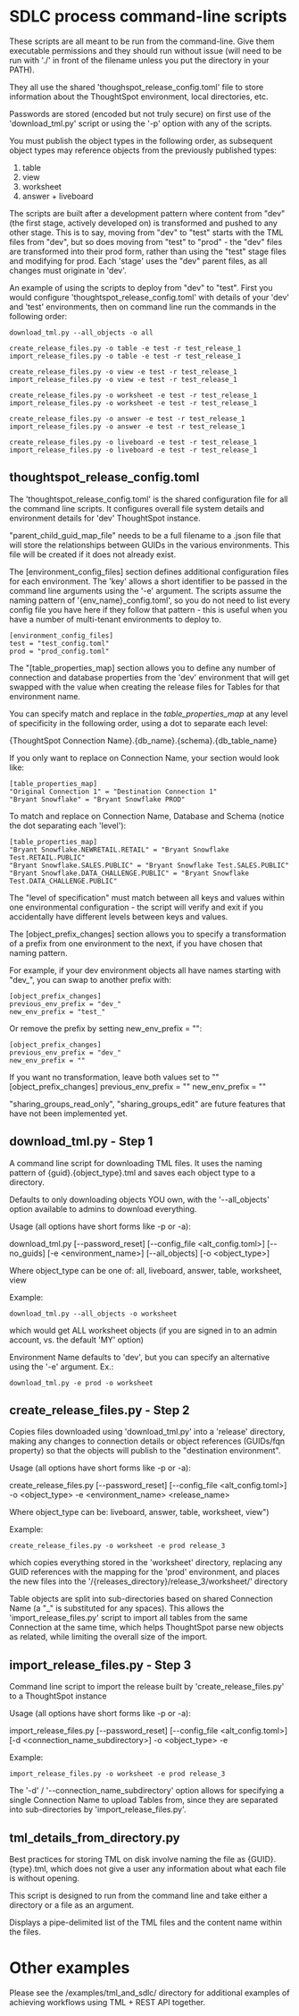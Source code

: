 # SDLC process command-line scripts
These scripts are all meant to be run from the command-line. Give them executable permissions and they should run without issue (will need to be run with './' in front of the filename unless you put the directory in your PATH).

They all use the shared 'thoughspot_release_config.toml' file to store information about the ThoughtSpot environment, local directories, etc.

Passwords are stored (encoded but not truly secure) on first use of the 'download_tml.py' script or using the '-p' option with any of the scripts.

You must publish the object types in the following order, as subsequent object types may reference objects from the previously published types:

1. table
2. view
3. worksheet
4. answer + liveboard

The scripts are built after a development pattern where content from "dev" (the first stage, actively developed on) is transformed and pushed to any other stage. This is to say, moving from "dev" to "test" starts with the TML files from "dev", but so does moving from "test" to "prod" - the "dev" files are transformed into their prod form, rather than using the "test" stage files and modifying for prod. Each 'stage' uses the "dev" parent files, as all changes must originate in 'dev'.

An example of using the scripts to deploy from "dev" to "test". First you would configure 'thoughtspot_release_config.toml' with details of your 'dev' and 'test' environments, then on command line run the commands in the following order:

    download_tml.py --all_objects -o all

    create_release_files.py -o table -e test -r test_release_1
    import_release_files.py -o table -e test -r test_release_1

    create_release_files.py -o view -e test -r test_release_1
    import_release_files.py -o view -e test -r test_release_1

    create_release_files.py -o worksheet -e test -r test_release_1
    import_release_files.py -o worksheet -e test -r test_release_1

    create_release_files.py -o answer -e test -r test_release_1
    import_release_files.py -o answer -e test -r test_release_1

    create_release_files.py -o liveboard -e test -r test_release_1
    import_release_files.py -o liveboard -e test -r test_release_1
    

## thoughtspot_release_config.toml
The 'thoughtspot_release_config.toml' is the shared configuration file for all the command line scripts. It configures overall file system details and environment details for 'dev' ThoughtSpot instance. 

"parent_child_guid_map_file" needs to be a full filename to a .json file that will store the relationships between GUIDs in the various environments. This file will be created if it does not already exist.

The [environment_config_files] section defines additional configuration files for each environment. The 'key' allows a short identifier to be passed in the command line arguments using the '-e' argument. The scripts assume the naming pattern of '{env_name}_config.toml', so you do not need to list every config file you have here if they follow that pattern - this is useful when you have a number of multi-tenant environments to deploy to.

    [environment_config_files]
    test = "test_config.toml"
    prod = "prod_config.toml"


The "[table_properties_map] section allows you to define any number of connection and database properties from the 'dev' environment that will get swapped with the value when creating the release files for Tables for that environment name.

You can specify match and replace in the *table_properties_map* at any level of specificity in the following order, using a dot to separate each level:

{ThoughtSpot Connection Name}.{db_name}.{schema}.{db_table_name}

If you only want to replace on Connection Name, your section would look like:

    [table_properties_map]
    "Original Connection 1" = "Destination Connection 1"
    "Bryant Snowflake" = "Bryant Snowflake PROD"

To match and replace on Connection Name, Database and Schema (notice the dot separating each 'level'):

    [table_properties_map]
    "Bryant Snowflake.NEWRETAIL.RETAIL" = "Bryant Snowflake Test.RETAIL.PUBLIC"
    "Bryant Snowflake.SALES.PUBLIC" = "Bryant Snowflake Test.SALES.PUBLIC"
    "Bryant Snowflake.DATA_CHALLENGE.PUBLIC" = "Bryant Snowflake Test.DATA_CHALLENGE.PUBLIC"

The "level of specification" must match between all keys and values within one environmental configuration - the script will verify and exit if you accidentally have different levels between keys and values.

The [object_prefix_changes] section allows you to specify a transformation of a prefix from one environment to the next, if you have chosen that naming pattern. 

For example, if your dev environment objects all have names starting with "dev_", you can swap to another prefix with:

    [object_prefix_changes]
    previous_env_prefix = "dev_"
    new_env_prefix = "test_"

Or remove the prefix by setting new_env_prefix = "":
    
    [object_prefix_changes]
    previous_env_prefix = "dev_"
    new_env_prefix = ""

If you want no transformation, leave both values set to ""
    [object_prefix_changes]
    previous_env_prefix = ""
    new_env_prefix = ""


"sharing_groups_read_only", "sharing_groups_edit" are future features that have not been implemented yet.

## download_tml.py - Step 1
A command line script for downloading TML files. It uses the naming pattern of {guid}.{object_type}.tml and saves each object type to a directory.

Defaults to only downloading objects YOU own, with the '--all_objects' option available to admins to download everything.

Usage (all options have short forms like -p or -a): 

download_tml.py [--password_reset] [--config_file <alt_config.toml>] [--no_guids] [-e <environment_name>] [--all_objects] [-o <object_type>] 



Where object_type can be one of: all, liveboard, answer, table, worksheet, view

Example:

    download_tml.py --all_objects -o worksheet

which would get ALL worksheet objects (if you are signed in to an admin account, vs. the default 'MY' option)

Environment Name defaults to 'dev', but you can specify an alternative using the '-e' argument. Ex.:

    download_tml.py -e prod -o worksheet

## create_release_files.py - Step 2
Copies files downloaded using 'download_tml.py' into a 'release' directory, making any changes to connection details or object references (GUIDs/fqn property) so that the objects will publish to the "destination environment".

Usage (all options have short forms like -p or -a): 

create_release_files.py [--password_reset] [--config_file <alt_config.toml>] -o <object_type> -e <environment_name> <release_name>

Where object_type can be: liveboard, answer, table, worksheet, view")

Example:

    create_release_files.py -o worksheet -e prod release_3

which copies everything stored in the 'worksheet' directory, replacing any GUID references with the mapping for the 'prod' environment, and places the new files into the '/{releases_directory}/release_3/worksheet/' directory

Table objects are split into sub-directories based on shared Connection Name (a "_" is substituted for any spaces). This allows the 'import_release_files.py' script to import all tables from the same Connection at the same time, which helps ThoughtSpot parse new objects as related, while limiting the overall size of the import.

## import_release_files.py - Step 3
Command line script to import the release built by 'create_release_files.py' to a ThoughtSpot instance

Usage (all options have short forms like -p or -a): 

import_release_files.py [--password_reset] [--config_file <alt_config.toml>] [-d <connection_name_subdirectory>] -o <object_type> -e <environment-name> <release-name>

Example:

    import_release_files.py -o worksheet -e prod release_3

The '-d' / '--connection_name_subdirectory' option allows for specifying a single Connection Name to upload Tables from, since they are separated into sub-directories by 'import_release_files.py'.

## tml_details_from_directory.py
Best practices for storing TML on disk involve naming the file as {GUID}.{type}.tml, which does not give a user any information about what each file is without opening.

This script is designed to run from the command line and take either a directory or a file as an argument. 

Displays a pipe-delimited list of the TML files and the content name within the files.

# Other examples
Please see the /examples/tml_and_sdlc/ directory for additional examples of achieving workflows using TML + REST API together.
